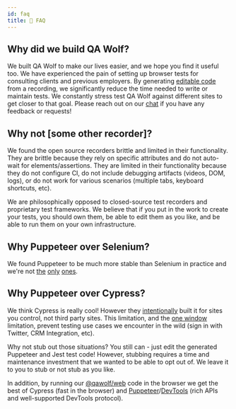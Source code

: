 ```yaml
---
id: faq
title: 🧐 FAQ
---
```


## Why did we build QA Wolf?

We built QA Wolf to make our lives easier, and we hope you find it useful too. We have experienced the pain of setting up browser tests for consulting clients and previous employers. By generating [editable code](edit_your_code) from a recording, we significantly reduce the time needed to write or maintain tests. We constantly stress test QA Wolf against different sites to get closer to that goal. Please reach out on our [chat](https://gitter.im/qawolf/community) if you have any feedback or requests!

## Why not [some other recorder]?

We found the open source recorders brittle and limited in their functionality. They are brittle because they rely on specific attributes and do not auto-wait for elements/assertions. They are limited in their functionality because they do not configure CI, do not include debugging artifacts (videos, DOM, logs), or do not work for various scenarios (multiple tabs, keyboard shortcuts, etc).

We are philosophically opposed to closed-source test recorders and proprietary test frameworks. We believe that if you put in the work to create your tests, you should own them, be able to edit them as you like, and be able to run them on your own infrastructure.

## Why Puppeteer over Selenium?

We found Puppeteer to be much more stable than Selenium in practice and we're not [the](https://medium.com/coursera-engineering/improving-end-to-end-testing-at-coursera-using-puppeteer-and-jest-5f1bac9cd176) [only](https://news.ycombinator.com/item?id=20505711) [ones](https://news.ycombinator.com/item?id=20506053).

## Why Puppeteer over Cypress?

We think Cypress is really cool! However they [intentionally](https://docs.cypress.io/guides/references/trade-offs.html#Automation-restrictions) built it for sites you control, not third party sites. This limitation, and the [one window](https://docs.cypress.io/guides/references/trade-offs.html#Multiple-tabs) limitation, prevent testing use cases we encounter in the wild (sign in with Twitter, CRM Integration, etc).

Why not stub out those situations? You still can - just edit the generated Puppeteer and Jest test code! However, stubbing requires a time and maintenance investment that we wanted to be able to opt out of. We leave it to you to stub or not stub as you like.

In addition, by running our [@qawolf/web](https://github.com/qawolf/qawolf/tree/master/packages/web) code in the browser we get the best of Cypress (fast in the browser) and [Puppeteer](https://pptr.dev/)/[DevTools](https://chromedevtools.github.io/devtools-protocol/) (rich APIs and well-supported DevTools protocol).
